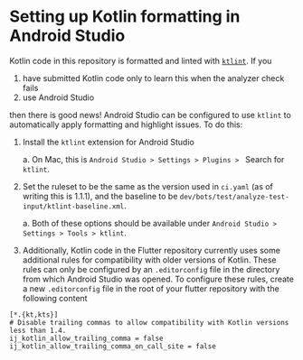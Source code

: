 # Setting up Kotlin formatting in Android Studio

Kotlin code in this repository is formatted and linted with [`ktlint`](https://github.com/pinterest/ktlint).
If you
1. have submitted Kotlin code only to learn this when the analyzer check fails
2. use Android Studio


then there is good news! Android Studio can be configured to use `ktlint` to automatically apply formatting and highlight issues. To do this:


1. Install the `ktlint` extension for Android Studio

   a. On Mac, this is `Android Studio > Settings > Plugins > ` Search for `ktlint`.

2. Set the ruleset to be the same as the version used in `ci.yaml` (as of writing this is 1.1.1), and the baseline to be `dev/bots/test/analyze-test-input/ktlint-baseline.xml`.

   a. Both of these options should be available under `Android Studio > Settings > Tools > ktlint`.

3. Additionally, Kotlin code in the Flutter repository currently uses some additional rules for compatibility with older versions of Kotlin.
These rules can only be configured by an `.editorconfig` file in the directory from which Android Studio was opened. To configure these rules, create a new `.editorconfig` file in the root of your flutter repository with the following content
```
[*.{kt,kts}]
# Disable trailing commas to allow compatibility with Kotlin versions less than 1.4.
ij_kotlin_allow_trailing_comma = false
ij_kotlin_allow_trailing_comma_on_call_site = false
```
